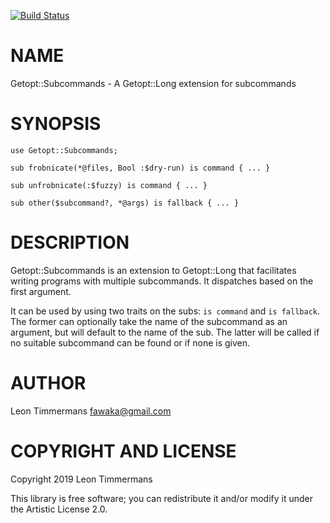 [![Build Status](https://travis-ci.org/Leont/getopt-subcommands.svg?branch=master)](https://travis-ci.org/Leont/getopt-subcommands)

NAME
====

Getopt::Subcommands - A Getopt::Long extension for subcommands

SYNOPSIS
========

    use Getopt::Subcommands;

    sub frobnicate(*@files, Bool :$dry-run) is command { ... }

    sub unfrobnicate(:$fuzzy) is command { ... }

    sub other($subcommand?, *@args) is fallback { ... }

DESCRIPTION
===========

Getopt::Subcommands is an extension to Getopt::Long that facilitates writing programs with multiple subcommands. It dispatches based on the first argument.

It can be used by using two traits on the subs: `is command` and `is fallback`. The former can optionally take the name of the subcommand as an argument, but will default to the name of the sub. The latter will be called if no suitable subcommand can be found or if none is given.

AUTHOR
======

Leon Timmermans <fawaka@gmail.com>

COPYRIGHT AND LICENSE
=====================

Copyright 2019 Leon Timmermans

This library is free software; you can redistribute it and/or modify it under the Artistic License 2.0.

